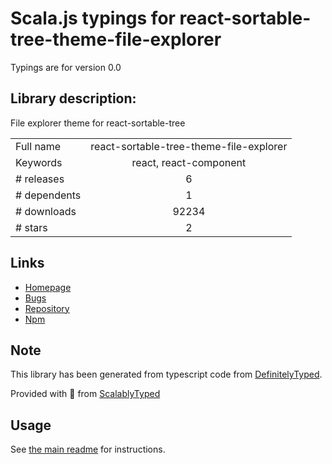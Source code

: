 
# Scala.js typings for react-sortable-tree-theme-file-explorer

Typings are for version 0.0

## Library description:
File explorer theme for react-sortable-tree

|                    |                 |
| ------------------ | :-------------: |
| Full name          | react-sortable-tree-theme-file-explorer |
| Keywords           | react, react-component |
| # releases         | 6 |
| # dependents       | 1 |
| # downloads        | 92234 |
| # stars            | 2 |

## Links
- [Homepage](https://github.com/frontend-collective/react-sortable-tree-theme-file-explorer)
- [Bugs](https://github.com/frontend-collective/react-sortable-tree-theme-file-explorer/issues)
- [Repository](https://github.com/frontend-collective/react-sortable-tree-theme-file-explorer)
- [Npm](https://www.npmjs.com/package/react-sortable-tree-theme-file-explorer)
    


## Note
This library has been generated from typescript code from [DefinitelyTyped](https://definitelytyped.org).

Provided with :purple_heart: from [ScalablyTyped](https://github.com/oyvindberg/ScalablyTyped)

## Usage
See [the main readme](../../readme.md) for instructions.


